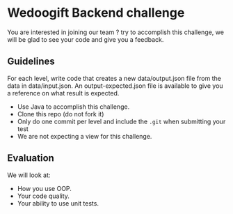 # Wedoogift Backend challenge
You are interested in joining our team ? try to accomplish this challenge, we will be glad to see
your code and give you a feedback.

## Guidelines
For each level, write code that creates a new data/output.json file from the data in data/input.json. An output-expected.json file is available to give you a reference on what result is expected.
* Use Java to accomplish this challenge.
* Clone this repo (do not fork it)
* Only do one commit per level and include the `.git` when submitting your test
* We are not expecting a view for this challenge. 

## Evaluation
We will look at:
* How you use OOP.
* Your code quality.
* Your ability to use unit tests.
 